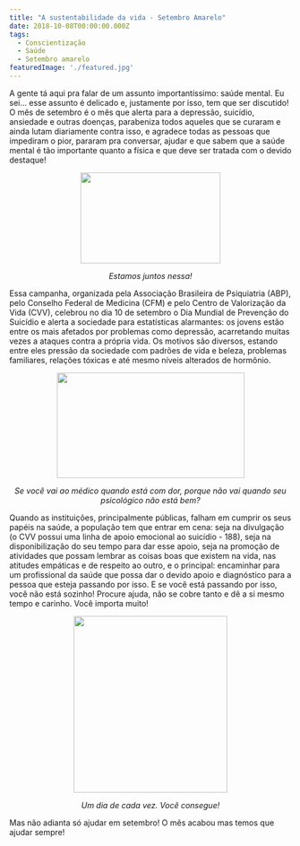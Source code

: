 ```yaml
---
title: "A sustentabilidade da vida - Setembro Amarelo"
date: 2018-10-08T00:00:00.000Z
tags:
  - Conscientização
  - Saúde
  - Setembro amarelo
featuredImage: './featured.jpg'
---
```


<span style="font-weight: 400;">A gente tá aqui pra falar de um assunto importantíssimo: saúde mental.
</span>
<span style="font-weight: 400;">Eu sei… esse assunto é delicado e, justamente por isso, tem que ser discutido! O mês de setembro é o mês que alerta para a depressão, suicídio, ansiedade e outras doenças, parabeniza todos aqueles que se curaram e ainda lutam diariamente contra isso, e agradece todas as pessoas que impediram o pior, pararam pra conversar, ajudar e que sabem que a saúde mental é tão importante quanto a física e que deve ser tratada com o devido destaque!
</span>
<p style="text-align: center;">
  <img class="alignnone size-full" src="https://media.giphy.com/media/42YlR8u9gV5Cw/giphy.gif" width="250" height="162" />
</p>
<p style="text-align: center;">
  <em>Estamos juntos nessa!
  </em>
</p>
<span style="font-weight: 400;">Essa campanha, organizada pela Associação Brasileira de Psiquiatria (ABP), pelo Conselho Federal de Medicina (CFM) e pelo Centro de Valorização da Vida (CVV), celebrou no dia 10 de setembro o Dia Mundial de Prevenção do Suicídio e alerta a sociedade para estatísticas alarmantes: os jovens estão entre os mais afetados por problemas como depressão, acarretando muitas vezes a ataques contra a própria vida. Os motivos são diversos, estando entre eles pressão da sociedade com padrões de vida e beleza, problemas familiares, relações tóxicas e até mesmo níveis alterados de hormônio. 
</span>
<p style="text-align: center;">
  <img class="alignnone " src="https://media.giphy.com/media/7K3p2z8Hh9QOI/giphy.gif" width="335" height="188" />
</p>
<p style="text-align: center;">
  <em>Se você vai ao médico quando está com dor, porque não vai quando seu psicológico não está bem?
  </em>
</p>
<span style="font-weight: 400;">Quando as instituições, principalmente públicas, falham em cumprir os seus papéis na saúde, a população tem que entrar em cena: seja na divulgação (o CVV possui uma linha de apoio emocional ao suicídio - 188), seja na disponibilização do seu tempo para dar esse apoio, seja na promoção de atividades que possam lembrar as coisas boas que existem na vida, nas atitudes empáticas e de respeito ao outro, e o principal: encaminhar para um profissional da saúde que possa dar o devido apoio e diagnóstico para a pessoa que esteja passando por isso.
</span>
E se você está passando por isso, você não está sozinho! Procure ajuda, não se cobre tanto e dê a si mesmo tempo e carinho. Você importa muito!
<p style="text-align: center;">
  <img class="alignnone " src="https://media.giphy.com/media/3oFzms9ePB1MOMo2ek/giphy.gif" width="274" height="315" />
</p>
<p style="text-align: center;">
  <em>Um dia de cada vez. Você consegue!
  </em>
</p>
<span style="font-weight: 400;">Mas não adianta só ajudar em setembro! O mês acabou mas temos que ajudar sempre!
</span>
